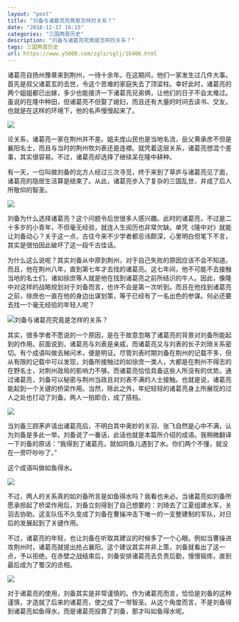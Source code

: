 ```yaml
---
layout: "post"
title: "刘备与诸葛亮究竟是怎样的关系？"
date: "2018-12-17 16:15"
categories: "三国两晋历史"
description: "刘备与诸葛亮究竟是怎样的关系？"
tags: 三国两晋历史
url: https://www.y5000.com/zgls/sglj/16406.html
---
```






诸葛亮自扬州豫章来到荆州，一待十余年。在这期间，他们一家发生过几件大事。首先是叔父诸葛玄的去世，令这个苦难的家庭失去了顶梁柱。幸好此时，诸葛亮的两个姐姐都已出嫁，多少也能接济一下诸葛亮兄弟俩，让他们的日子不会太难过。虽说的在隆中种田，但诸葛亮不但娶了媳妇，而且还有大量的时间去读书、交友。也就是在这样的环境下，他的名声慢慢起来了。

![](https://img.y5000.com/uploads/allimg/170309/110452A17-0.jpg)

论关系，诸葛亮一家在荆州并不差。姐夫庞山民也是当地名流，岳父黄承彦不但是襄阳名士，而且与当时的荆州牧刘表还是连襟。就凭着这层关系，诸葛亮想混个差事，其实很容易。不过，诸葛亮却选择了继续呆在隆中耕种。

有一天，一位叫做刘备的北方人经过三次寻觅，终于来到了草庐与诸葛亮见了面，诸葛亮的隐居生活算是结束了。从此，诸葛亮步入了复杂的三国乱世，并成了后人所敬仰的智圣。

![](https://img.y5000.com/uploads/allimg/170309/1104525950-1.jpg)

刘备为什么选择诸葛亮？这个问题令后世很多人感兴趣。此时的诸葛亮，不过是二十多岁的小青年，不但毫无经验，就连人生阅历也非常欠缺。单凭《隆中对》就能让刘备动心？关于这一点，古往今来不少学者都忌讳颇深，心里明白但笔下不言，其实是很怕因此破坏了这一段千古佳话。

为什么这么说呢？其实刘备从中原到荆州，对于自己失败的原因应该不会不知道。而且，他在荆州八年，直到第七年才去找的诸葛亮。这七年间，他不可能不去接触当地的名士们，诸如徐庶等人就是他在找到诸葛亮之前所结识的牛人。因此，像隆中对这样的战略规划对于刘备而言，也许不会是第一次听到。而且在他找到诸葛亮之前，徐庶也一直在他的身边出谋划策，等于已经有了一名出色的参谋。何必还要去找一个毫无经验的年轻人呢？

![刘备与诸葛亮究竟是怎样的关系？](/uploads/allimg/170309/6-1F30911000DA.JPG)

其实，很多学者不愿说的一个原因，是在于故意忽略了诸葛亮的背景对刘备所能起到的作用。前面说到，诸葛亮与刘表是亲戚，而诸葛亮又与刘表的长子刘琦关系密切。有个成语叫做去梯问术，便是明证。尽管刘表时期刘备在荆州的记载不多，但从有限的记载中可以发现，刘备所接触过的如徐庶一类人，大都是在荆州不得志的在野名士，对荆州政局的影响力不够。而诸葛亮恰恰具备这些人所没有的优势。通过诸葛亮，刘备可以秘密与荆州当政且对刘表不满的人士接触。也就是说，诸葛亮能起到一个关键的桥梁作用。当然，除此之外，年纪轻轻的诸葛亮身上所展现的过人之处也打动了刘备。两人一拍即合，成了搭档。

![](https://img.y5000.com/uploads/allimg/170309/11045250c-2.jpg)

当刘备三顾茅庐请出诸葛亮后，不明白其中奥妙的关羽、张飞自然是心中不满，认为刘备是多此一举。刘备说了一番话，此话也就是本篇所介绍的成语。我稍微翻译一下刘备的原话：“我得到了诸葛亮，就如同鱼儿遇到了水。你们两个不懂，就没在一旁吓吵吵了。”

这个成语叫做如鱼得水。

![](https://img.y5000.com/uploads/allimg/170309/1104522521-3.jpg)

不过，两人的关系真的如刘备所言是如鱼得水吗？我看也未必。当诸葛亮如刘备所愿承担起了桥梁作用后，刘备立刻得到了自己想要的：刘琦去了江夏组建水军，关羽去协助。这支队伍不久变成了刘备在曹操冲击下唯一的一支整建制的军队，对日后的发展起到了关键作用。

不过，诸葛亮的年轻，也让刘备在听取其建议的时候多了一个心眼。例如当曹操进攻荆州时，诸葛亮就提出抢占襄阳。这个建议其实并非上策，刘备就看出了这一点，予以拒绝。在赤壁之战结束后，刘备安排诸葛亮去负责后勤，慢慢锻炼，直到最后成为了蜀汉的丞相。

![](https://img.y5000.com/uploads/allimg/170309/1104522N0-4.jpg)

对于诸葛亮的使用，刘备其实是非常谨慎的。作为诸葛亮而言，恰恰是刘备的这种谨慎，才造就了后来的诸葛亮，使之成了一带智圣。从这个角度而言，不是刘备得到诸葛亮如鱼得水，而是诸葛亮投靠了刘备，那才叫如鱼得水呢。
